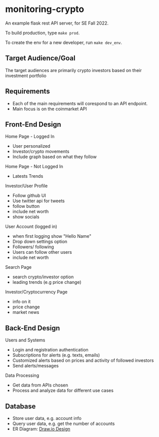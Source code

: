 # monitoring-crypto
An example flask rest API server, for SE Fall 2022.

To build production, type `make prod`.

To create the env for a new developer, run `make dev_env`.

## Target Audience/Goal

The target audiences are primarily crypto investors based on their investment portfolio


## Requirements
* Each of the main requirements will corespond to an API endpoint.
* Main focus is on the coinmarket API

## Front-End Design
Home Page - Logged In
* User personalized
* Investor/crypto movements
* Include graph based on what they follow

Home Page - Not Logged In
* Latests Trends

Investor/User Profile
* Follow github UI
* Use twitter api for tweets
* follow button
* include net worth
* show socials

User Account (logged in)
* when first logging show "Hello Name"
* Drop down settings option
* Followers/ following
* Users can follow other users
* include net worth

Search Page
* search crypto/investor option
* leading trends (e.g price change)

Investor/Cryptocurrency Page
* info on it
* price change
* market news 


## Back-End Design
Users and Systems
* Login and registration authentication
* Subscriptions for alerts (e.g. texts, emails)
* Customized alerts based on prices and activity of followed investors
* Send alerts/messages

Data Processing
* Get data from APIs chosen
* Process and analyze data for different use cases

## Database

* Store user data, e.g. account info
* Query user data, e.g. get the number of accounts
* ER Diagram: [Draw.io Design](https://drive.google.com/file/d/1_9ncNf8hwSNbuxS2CsFDgUAu4zlofcJg/view?usp=sharing) 
